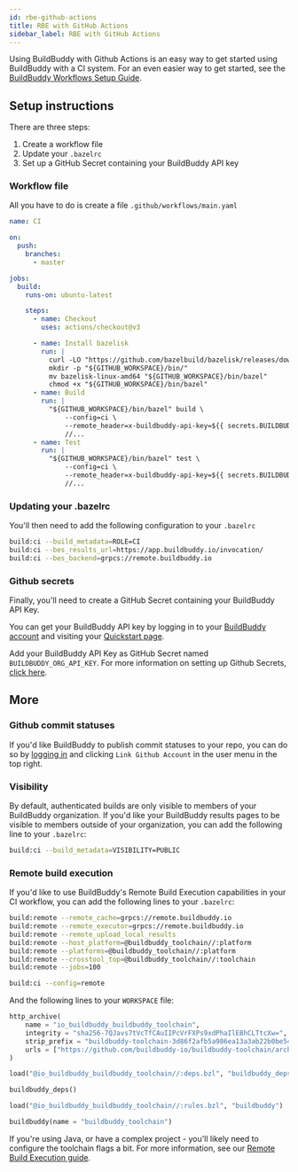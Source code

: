 ```yaml
---
id: rbe-github-actions
title: RBE with GitHub Actions
sidebar_label: RBE with GitHub Actions
---
```


Using BuildBuddy with Github Actions is an easy way to get started using BuildBuddy with a CI system. For an even easier way to get started, see the [BuildBuddy Workflows Setup Guide](workflows-setup.md).

## Setup instructions

There are three steps:

1. Create a workflow file
1. Update your `.bazelrc`
1. Set up a GitHub Secret containing your BuildBuddy API key

### Workflow file

All you have to do is create a file `.github/workflows/main.yaml`

```yaml title=".github/workflows/main.yaml"
name: CI

on:
  push:
    branches:
      - master

jobs:
  build:
    runs-on: ubuntu-latest

    steps:
      - name: Checkout
        uses: actions/checkout@v3

      - name: Install bazelisk
        run: |
          curl -LO "https://github.com/bazelbuild/bazelisk/releases/download/v1.1.0/bazelisk-linux-amd64"
          mkdir -p "${GITHUB_WORKSPACE}/bin/"
          mv bazelisk-linux-amd64 "${GITHUB_WORKSPACE}/bin/bazel"
          chmod +x "${GITHUB_WORKSPACE}/bin/bazel"
      - name: Build
        run: |
          "${GITHUB_WORKSPACE}/bin/bazel" build \
              --config=ci \
              --remote_header=x-buildbuddy-api-key=${{ secrets.BUILDBUDDY_ORG_API_KEY }} \
              //...
      - name: Test
        run: |
          "${GITHUB_WORKSPACE}/bin/bazel" test \
              --config=ci \
              --remote_header=x-buildbuddy-api-key=${{ secrets.BUILDBUDDY_ORG_API_KEY }} \
              //...
```

### Updating your .bazelrc

You'll then need to add the following configuration to your `.bazelrc`

```bash title=".bazelrc"
build:ci --build_metadata=ROLE=CI
build:ci --bes_results_url=https://app.buildbuddy.io/invocation/
build:ci --bes_backend=grpcs://remote.buildbuddy.io
```

### Github secrets

Finally, you'll need to create a GitHub Secret containing your BuildBuddy API Key.

You can get your BuildBuddy API key by logging in to your [BuildBuddy account](https://app.buildbuddy.io) and visiting your [Quickstart page](https://app.buildbuddy.io/docs/setup/).

Add your BuildBuddy API Key as GitHub Secret named `BUILDBUDDY_ORG_API_KEY`. For more information on setting up Github Secrets, [click here](https://docs.github.com/en/actions/configuring-and-managing-workflows/creating-and-storing-encrypted-secrets).

## More

### Github commit statuses

If you'd like BuildBuddy to publish commit statuses to your repo, you can do so by [logging in](https://app.buildbuddy.io) and clicking `Link Github Account` in the user menu in the top right.

### Visibility

By default, authenticated builds are only visible to members of your BuildBuddy organization. If you'd like your BuildBuddy results pages to be visible to members outside of your organization, you can add the following line to your `.bazelrc`:

```bash title=".bazelrc"
build:ci --build_metadata=VISIBILITY=PUBLIC
```

### Remote build execution

If you'd like to use BuildBuddy's Remote Build Execution capabilities in your CI workflow, you can add the following lines to your `.bazelrc`:

```bash title=".bazelrc"
build:remote --remote_cache=grpcs://remote.buildbuddy.io
build:remote --remote_executor=grpcs://remote.buildbuddy.io
build:remote --remote_upload_local_results
build:remote --host_platform=@buildbuddy_toolchain//:platform
build:remote --platforms=@buildbuddy_toolchain//:platform
build:remote --crosstool_top=@buildbuddy_toolchain//:toolchain
build:remote --jobs=100

build:ci --config=remote
```

And the following lines to your `WORKSPACE` file:

```python title="WORKSPACE"
http_archive(
    name = "io_buildbuddy_buildbuddy_toolchain",
    integrity = "sha256-7QJavs7tVcTfCAuIIPcVrFXPs9xdPhaIlEBhCLTtcXw=",
    strip_prefix = "buildbuddy-toolchain-3d86f2afb5a986ea13a3ab22b0be54dd9cb0e453",
    urls = ["https://github.com/buildbuddy-io/buildbuddy-toolchain/archive/3d86f2afb5a986ea13a3ab22b0be54dd9cb0e453.tar.gz"],
)

load("@io_buildbuddy_buildbuddy_toolchain//:deps.bzl", "buildbuddy_deps")

buildbuddy_deps()

load("@io_buildbuddy_buildbuddy_toolchain//:rules.bzl", "buildbuddy")

buildbuddy(name = "buildbuddy_toolchain")
```

If you're using Java, or have a complex project - you'll likely need to configure the toolchain flags a bit. For more information, see our [Remote Build Execution guide](rbe-setup.md).
